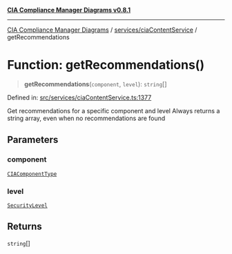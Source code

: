 [**CIA Compliance Manager Diagrams v0.8.1**](../../../README.md)

***

[CIA Compliance Manager Diagrams](../../../modules.md) / [services/ciaContentService](../README.md) / getRecommendations

# Function: getRecommendations()

> **getRecommendations**(`component`, `level`): `string`[]

Defined in: [src/services/ciaContentService.ts:1377](https://github.com/Hack23/cia-compliance-manager/blob/4236f4375d9cfb0505c191818eeb5443ec527132/src/services/ciaContentService.ts#L1377)

Get recommendations for a specific component and level
Always returns a string array, even when no recommendations are found

## Parameters

### component

[`CIAComponentType`](../../../types/cia-services/type-aliases/CIAComponentType.md)

### level

[`SecurityLevel`](../../../types/cia/type-aliases/SecurityLevel.md)

## Returns

`string`[]
